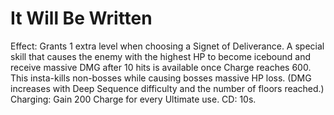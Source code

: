 # It Will Be Written

Effect: Grants 1 extra level when choosing a Signet of Deliverance. A special skill that causes the enemy with the highest HP to become icebound and receive massive DMG after 10 hits is available once Charge reaches 600. This insta-kills non-bosses while causing bosses massive HP loss. (DMG increases with Deep Sequence difficulty and the number of floors reached.)
Charging: Gain 200 Charge for every Ultimate use. CD: 10s.
